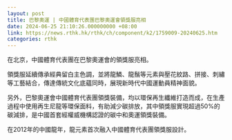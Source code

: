 ```yaml
---
layout: post
title: 巴黎奧運 | 中國體育代表團巴黎奧運會領獎服亮相
date: 2024-06-25 21:10:26.000000000 +08:00
link: https://news.rthk.hk/rthk/ch/component/k2/1759009-20240625.htm
categories: rthk
---
```


在北京，中國體育代表團在巴黎奧運會的領獎服亮相。
 
領獎服延續傳承經典留白主色調，並將龍鱗、龍鬚等元素與壓花紋路、拼接、刺繡等工藝結合，傳達傳統文化底蘊同時，展現新時代中國運動員精神面貌。

另外，巴黎奧運會中國體育代表團領獎裝備，均以環保再生纖維打造而成，在生產過程中使用再生尼龍等環保面料，有助減少碳排放，其中領獎服實現超過50%的碳減排，是中國首套經權威機構認證的碳中和奧運領獎裝備。

在2012年的中國龍年，龍元素首次融入中國體育代表團領獎服設計。
